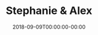 ---
title: "Stephanie & Alex"
date: 2018-09-09T00:00:00-00:00
copyright: "Stephanie & Alex"
description: "Stephanie & Alex are getting married!"


---